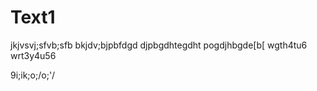 # Text1
jkjvsvj;sfvb;sfb
bkjdv;bjpbfdgd
 djpbgdhtegdht
  pogdjhbgde[b[
  wgth4tu6
  wrt3y4u56
  
  
9i;ik;o;/o;'/
